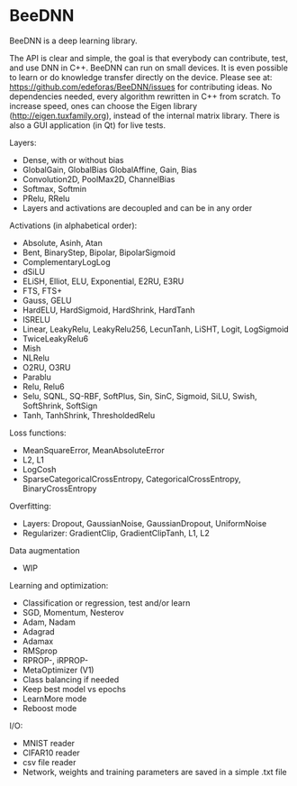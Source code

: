 # BeeDNN

BeeDNN is a deep learning library.

The API is clear and simple, the goal is that everybody can contribute, test, and use DNN in C++.
BeeDNN can run on small devices. It is even possible to learn or do knowledge transfer directly on the device.
Please see at: https://github.com/edeforas/BeeDNN/issues for contributing ideas.
No dependencies needed, every algorithm rewritten in C++ from scratch.
To increase speed, ones can choose the Eigen library (http://eigen.tuxfamily.org), instead of the internal matrix library.
There is also a GUI application (in Qt) for live tests.

Layers:
- Dense, with or without bias
- GlobalGain, GlobalBias GlobalAffine, Gain, Bias 
- Convolution2D, PoolMax2D, ChannelBias
- Softmax, Softmin
- PRelu, RRelu
- Layers and activations are decoupled and can be in any order

Activations (in alphabetical order):
- Absolute, Asinh, Atan
- Bent, BinaryStep, Bipolar, BipolarSigmoid
- ComplementaryLogLog
- dSiLU
- ELiSH, Elliot, ELU, Exponential, E2RU, E3RU
- FTS, FTS+
- Gauss, GELU
- HardELU, HardSigmoid, HardShrink, HardTanh
- ISRELU
- Linear, LeakyRelu, LeakyRelu256, LecunTanh, LiSHT, Logit, LogSigmoid
- TwiceLeakyRelu6
- Mish
- NLRelu
- O2RU, O3RU
- Parablu
- Relu, Relu6
- Selu, SQNL, SQ-RBF, SoftPlus, Sin, SinC, Sigmoid, SiLU, Swish, SoftShrink, SoftSign
- Tanh, TanhShrink, ThresholdedRelu

Loss functions: 
- MeanSquareError, MeanAbsoluteError
- L2, L1
- LogCosh
- SparseCategoricalCrossEntropy, CategoricalCrossEntropy, BinaryCrossEntropy

Overfitting:
- Layers: Dropout, GaussianNoise, GaussianDropout, UniformNoise
- Regularizer: GradientClip, GradientClipTanh, L1, L2

Data augmentation
- WIP

Learning and optimization:
- Classification or regression, test and/or learn
- SGD, Momentum, Nesterov
- Adam, Nadam
- Adagrad
- Adamax
- RMSprop
- RPROP-, iRPROP-
- MetaOptimizer (V1)
- Class balancing if needed
- Keep best model vs epochs
- LearnMore mode 
- Reboost mode

I/O:
- MNIST reader
- CIFAR10 reader
- csv file reader
- Network, weights and training parameters are saved in a simple .txt file
